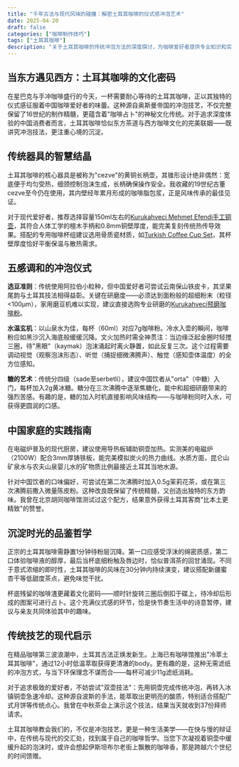 ```yaml
---
title: "千年古法与现代风味的碰撞：解密土耳其咖啡的仪式感冲泡艺术"
date: 2025-04-20
draft: false
categories: ["咖啡制作技巧"]
tags: ["土耳其咖啡"]
description: "关于土耳其咖啡的传统冲泡方法的深度探讨，为咖啡爱好者提供专业知识和实用指南。"
---
```


## 当东方遇见西方：土耳其咖啡的文化密码
在星巴克与手冲咖啡盛行的今天，一杯需要耐心等待的土耳其咖啡，正以其独特的仪式感征服着中国咖啡爱好者的味蕾。这种源自奥斯曼帝国的冲泡技艺，不仅完整保留了16世纪的制作精髓，更蕴含着"咖啡占卜"的神秘文化传统。对于追求深度体验的中国消费者而言，土耳其咖啡恰似东方茶道与西方咖啡文化的完美联姻——既讲究冲泡技法，更注重心境的沉淀。

## 传统器具的智慧结晶
土耳其咖啡的核心器具是被称为"cezve"的黄铜长柄壶，其锥形设计绝非偶然：宽底便于均匀受热，细颈控制泡沫生成，长柄确保操作安全。我收藏的19世纪古董cezve至今仍在使用，其内壁经年累月形成的咖啡脂包浆，正是风味传承的最佳见证。

对于现代爱好者，推荐选择容量150ml左右的[Kurukahveci Mehmet Efendi手工铜壶](https://www.amazon.com/s?k=Kurukahveci%20Mehmet%20Efendi%E6%89%8B%E5%B7%A5%E9%93%9C%E5%A3%B6&tag=coffeeprism-20)，其符合人体工学的檀木手柄和0.8mm铜壁厚度，能完美复刻传统热传导效果。搭配的专用咖啡杯组建议选用骨质瓷材质，如[Turkish Coffee Cup Set](https://www.amazon.com/s?k=Turkish%20Coffee%20Cup%20Set&tag=coffeeprism-20)，其杯壁厚度恰好平衡保温与散热需求。

## 五感调和的冲泡仪式
**选豆准则**：传统使用阿拉伯小粒种，但中国爱好者可尝试云南保山铁皮卡，其坚果尾韵与土耳其技法相得益彰。关键在研磨度——必须达到面粉般的超细粉末（粒径<100μm），家用磨豆机难以实现，建议直接选购专业研磨的[Kurukahveci预磨咖啡粉](https://www.amazon.com/s?k=Kurukahveci%E9%A2%84%E7%A3%A8%E5%92%96%E5%95%A1%E7%B2%89&tag=coffeeprism-20)。

**水温玄机**：以山泉水为佳，每杯（60ml）对应7g咖啡粉。冷水入壶的瞬间，咖啡粉应如黑沙沉入海底般缓缓沉降。文火加热时需全神贯注：当边缘泛起金圈时轻搅三圈，待"黑眼"（kaymak）泡沫涌起时离火静置，如此反复三次。这个过程需要调动视觉（观察泡沫形态）、听觉（捕捉细微沸腾声）、触觉（感知壶体温度）的全方位感知。

**糖的艺术**：传统分四级（sade至serbetli），建议中国饮者从"orta"（中糖）入门，每杯加入2g黄冰糖。糖分在三次沸腾中逐渐焦糖化，能中和超细研磨带来的强烈苦感。有趣的是，糖的加入时机直接影响风味结构——与咖啡粉同时入水，可获得更圆润的口感。

## 中国家庭的实践指南
在电磁炉普及的现代厨房，建议使用导热板辅助铜壶加热。实测美的电磁炉（2100W）配合3mm厚铸铁板，能完美模拟炭火的热力曲线。水质方面，昆仑山矿泉水与农夫山泉婴儿水的矿物质比例最接近土耳其当地水源。

针对中国饮者的口味偏好，可尝试在第二次沸腾时加入0.5g茉莉花茶，或在第三次沸腾前撒入微量陈皮粉。这种改良既保留了传统精髓，又创造出独特的东方韵味。我曾在北京胡同咖啡馆测试过这个配方，结果意外获得土耳其客商"比本土更精致"的赞誉。

## 沉淀时光的品鉴哲学
正宗的土耳其咖啡需静置1分钟待粉层沉降。第一口应感受浮沫的绵密质感，第二口体验咖啡液的醇厚，最后当杯底细粉触及唇边时，恰似普洱茶的回甘涌现。不同于意式浓缩的即时性，土耳其咖啡的风味在30分钟内持续演变，建议搭配新疆蜜杏干等低甜度茶点，避免味觉干扰。

杯底残留的咖啡渣更藏着文化密码——顺时针旋转三圈后倒扣于碟上，待冷却后形成的图案可进行占卜。这个充满仪式感的环节，恰是快节奏生活中的诗意暂停，建议与亲友共同体验其中的趣味。

## 传统技艺的现代启示
在精品咖啡第三波浪潮中，土耳其古法正焕发新生。上海已有咖啡馆推出"冷萃土耳其咖啡"，通过12小时低温萃取获得更清澈的body。更有趣的是，这种无需滤纸的冲泡方式，与当下环保理念不谋而合——每杯可减少11g滤纸消耗。

对于追求极致的爱好者，不妨尝试"双壶技法"：先用铜壶完成传统冲泡，再转入冰镇铜壶急速冷却。这种源自波斯的手法，能萃取出更明亮的酸质，特别适合搭配广式月饼等传统点心。我曾在中秋茶会上演示这个技法，结果当天就收到37份拜师请求。

土耳其咖啡教会我们的，不仅是冲泡技艺，更是一种生活美学——在快与慢的辩证中，在传统与现代的交汇处，找到属于自己的咖啡哲学。当您下次凝视着铜壶中缓缓升起的泡沫时，或许会想起伊斯坦布尔老街上飘散的咖啡香，那是跨越六个世纪的时间馈赠。